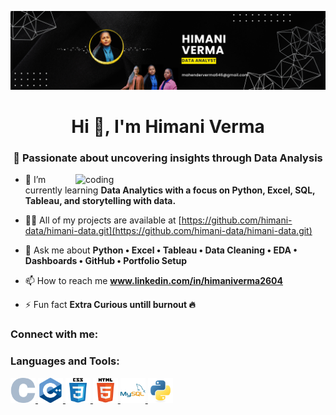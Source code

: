 ![logo](https://github.com/himani-data/himani-data/blob/main/Black%20and%20Yellow%20Web%20Developer%20LinkedIn%20Banner.png)
<h1 align="center">Hi 👋, I'm Himani Verma</h1>
<h3 align="center">🎯 Passionate about uncovering insights through Data Analysis</h3>

<img align="right" alt="coding" width="400" src="https://encrypted-tbn0.gstatic.com/images?q=tbn:ANd9GcSs9bwV8eRkJiIxH1IOiH9rk7tykqF92ahaM-38pZUyArldckN2o6FHllk&s">


- 🌱 I’m currently learning **Data Analytics with a focus on Python, Excel, SQL, Tableau, and storytelling with data.**

- 👨‍💻 All of my projects are available at [https://github.com/himani-data/himani-data.git](https://github.com/himani-data/himani-data.git)

- 💬 Ask me about **Python • Excel • Tableau • Data Cleaning • EDA • Dashboards • GitHub • Portfolio Setup**

- 📫 How to reach me **www.linkedin.com/in/himaniverma2604**

- ⚡ Fun fact **Extra Curious untill burnout 🔥**

<h3 align="left">Connect with me:</h3>
<p align="left">
</p>

<h3 align="left">Languages and Tools:</h3>
<p align="left"> <a href="https://www.cprogramming.com/" target="_blank" rel="noreferrer"> <img src="https://raw.githubusercontent.com/devicons/devicon/master/icons/c/c-original.svg" alt="c" width="40" height="40"/> </a> <a href="https://www.w3schools.com/cpp/" target="_blank" rel="noreferrer"> <img src="https://raw.githubusercontent.com/devicons/devicon/master/icons/cplusplus/cplusplus-original.svg" alt="cplusplus" width="40" height="40"/> </a> <a href="https://www.w3schools.com/css/" target="_blank" rel="noreferrer"> <img src="https://raw.githubusercontent.com/devicons/devicon/master/icons/css3/css3-original-wordmark.svg" alt="css3" width="40" height="40"/> </a> <a href="https://www.w3.org/html/" target="_blank" rel="noreferrer"> <img src="https://raw.githubusercontent.com/devicons/devicon/master/icons/html5/html5-original-wordmark.svg" alt="html5" width="40" height="40"/> </a> <a href="https://www.mysql.com/" target="_blank" rel="noreferrer"> <img src="https://raw.githubusercontent.com/devicons/devicon/master/icons/mysql/mysql-original-wordmark.svg" alt="mysql" width="40" height="40"/> </a> <a href="https://www.python.org" target="_blank" rel="noreferrer"> <img src="https://raw.githubusercontent.com/devicons/devicon/master/icons/python/python-original.svg" alt="python" width="40" height="40"/> </a> </p>
